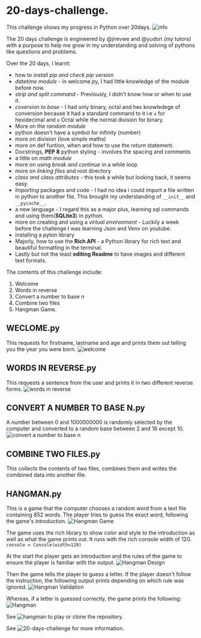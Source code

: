 # 20-days-challenge.

This challenge shows my progress in Python over 20days.
![info](pic8.png)

The 20 days challenge is engineered by @jirevwe and @yudori (my tutors) with a purpose to help me grow in my understanding and solving of pythons like questions and problems. 

Over the 20 days, I learnt: 
- how to _install pip and check pip version_
- _datetime module_ - in welcome.py, I had little knowledge of the module before now.
- _strip and split command_ - Previously, I didn't know how or when to use it.
- _coversion to base_ - I had only binary, octal and hex knowledege of conversion because it had a standard command to it i.e `x` for hexidecimal and `o` Octal while the normal division for binary.
- More on the _random module_ 
- python doesn't have a symbol for infinity (number)
- more on division (love simple maths)
- more on def funtion, when and how to use the _return_ statement.
- Docstrings, __PEP 8__ python styling - involves the spacing and comments
- a little on _math module_
- more on using _break and continue_ in a while loop
- more on _linking files_ and root directory
- _class and class attributes_ - this took a while but looking back, it seems easy.
- _Importing_ packages and code - I had no idea i could import a file written in python to another file. This brought my understanding of `__init__` and `__pycache__`.
- a new language - I regard this as a major plus, learning sql commands and using them(__SQLite3__) in python.
- more on creating and using a _virtual environment_ - Luckily a week before the challenge I was learning Json and Venv on youtube.
- installing a pyton library
- Majorly, how to use the __Rich API__ - a Python library for rich text and beautiful formatting in the terminal.
- Lastly but not the least __editing Readme__ to have images and different text formats.

The contents of this challenge include:
1. Welcome
2. Words in reverse
3. Convert a number to base n
4. Combine two files
5. Hangman Game.

## WECLOME.py
This requests for firstname, lastname and age and prints them out telling you the year you were born.
![welcome](pic1.png)

## WORDS IN REVERSE.py
This requests a sentence from the user and prints it in two different reverse forms.
![words in reverse](pic2.png)

## CONVERT A NUMBER TO BASE N.py
A number between 0 and 1000000000 is randomly selected by the computer and converted to a random base between 2 and 16 except 10.
![convert a number to base n](pic3.png)

## COMBINE TWO FILES.py
This collects the contents of two files, combines them and writes the comibined data into another file.

## HANGMAN.py
This is a game that the computer chooses a random word from a text file containing 852 words. The player tries to guess the exact word, following the game's introduction.
![Hangman Game](pic4.png) 

The game uses the rich library to show color and style to the introduction as well as what the game prints out. It runs with the rich console width of 120.
`console = Console(width=120)`

At the start the player gets an introduction and the rules of the game to ensure the player is familiar with the output.
![Hangman Design](pic5.png)

Then the game tells the player to guess a letter.
If the player doesn't follow the instruction, the following output prints depending on which rule was ignored.
![Hangman Validation](pic6.png)

Whereas, if a letter is guessed correctly, the game prints the following:
![Hangman](pic7.png)

See ![hangman](https://repl.it/@EmmanuellaEsezo/18-Hangman-18-20) to play or clone the repository.

See ![20-days-challenge](https://repl.it/repls/folder/20-days-challenge) for more information. 